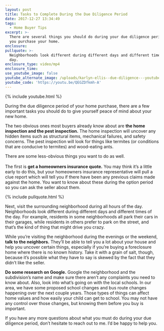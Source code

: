 ```yaml
---
layout: post
title: Tasks to Complete During the Due Diligence Period
date: 2017-12-27 13:34:49
tags:
  - Home Buyer Tips
excerpt: >-
  There are several things you should do during your due diligence period before
  you purchase your home.
enclosure:
pullquote: >-
  Neighborhoods look different during different days and different times of the
  day.
enclosure_type: video/mp4
enclosure_time:
use_youtube_image: false
youtube_alternate_image: /uploads/karlyn-ellis--due-diligence---youtube.jpg
youtube_code: 'https://youtu.be/QEGZDfkmh-A'
---
```



{% include youtube.html %}

During the due diligence period of your home purchase, there are a few important tasks you should do to give yourself peace of mind about your new home.

The two obvious ones most buyers already know about are **the home inspection and the pest inspection.** The home inspection will uncover any hidden items such as structural items, mechanical failures, and safety concerns. The pest inspection will look for things like termites (or conditions that are conducive to termites) and wood-eating ants.

There are some less-obvious things you want to do as well.<br><br>The first is **get a homeowners insurance quote.** You may think it’s a little early to do this, but your homeowners insurance representative will pull a clue report which will tell you if there have been any previous claims made against the home. You want to know about these during the option period so you can ask the seller about them.

{% include pullquote.html %}

Next, visit the surrounding neighborhood during all hours of the day. Neighborhoods look different during different days and different times of the day. For example, residents in some neighborhoods all park their cars in their garages, while residents in others prefer to park on the street, and that’s the kind of thing that might drive you crazy.

While you’re visiting the neighborhood during the evenings or the weekend, **talk to the neighbors.** They’ll be able to tell you a lot about your house and help you uncover certain things, especially if you’re buying a foreclosure home where there is no known history. Take it with a grain of salt, though, because it’s possible what they have to say is skewed by the fact that they didn’t like the seller.

**Do some research on Google.** Google the neighborhood and the subdivision’s name and make sure there aren’t any complaints you need to know about. Also, look into what’s going on with the local schools. In our area, we have some proposed school changes and bus route changes happening over the next couple years. Those types of things can affect home values and how easily your child can get to school. You may not have any control over those changes, but knowing them before you buy is important.

If you have any more questions about what you must do during your due diligence period, don’t hesitate to reach out to me. I’d be happy to help you.